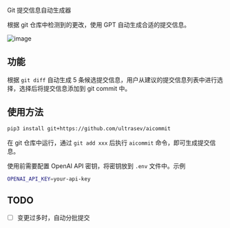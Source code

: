Git 提交信息自动生成器

根据 git 仓库中检测到的更改，使用 GPT 自动生成合适的提交信息。

![image](https://github.com/ultrasev/aicommit/assets/51262739/601afec0-b0cb-4ab7-b36a-cb274247169c)

## 功能

根据 `git diff` 自动生成 5 条候选提交信息，用户从建议的提交信息列表中进行选择，选择后将提交信息添加到 git commit 中。

## 使用方法

```bash
pip3 install git+https://github.com/ultrasev/aicommit
```

在 git 仓库中运行，通过 `git add xxx` 后执行 `aicommit` 命令，即可生成提交信息。

使用前需要配置 OpenAI API 密钥，将密钥放到 `.env` 文件中。示例

```bash
OPENAI_API_KEY=your-api-key
```

## TODO
- [ ] 变更过多时，自动分批提交
